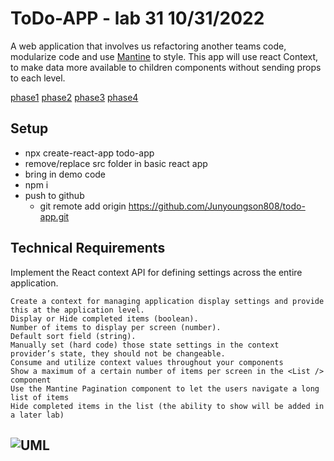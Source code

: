 # ToDo-APP - lab 31 10/31/2022

A web application that involves us refactoring another teams code, modularize code and use [Mantine](https://mantine.dev/) to style. This app will use react Context, to make data more available to children components without sending props to each level.

[phase1]()
[phase2]()
[phase3]()
[phase4]()

## Setup

- npx create-react-app todo-app
- remove/replace src folder in basic react app 
- bring in demo code
- npm i  <!-- bring in demo code/src folder -->
- push to github
  - git remote add origin <https://github.com/Junyoungson808/todo-app.git>

## Technical Requirements

Implement the React context API for defining settings across the entire application.

````
Create a context for managing application display settings and provide this at the application level.
Display or Hide completed items (boolean).
Number of items to display per screen (number).
Default sort field (string).
Manually set (hard code) those state settings in the context provider’s state, they should not be changeable.
Consume and utilize context values throughout your components
Show a maximum of a certain number of items per screen in the <List /> component
Use the Mantine Pagination component to let the users navigate a long list of items
Hide completed items in the list (the ability to show will be added in a later lab)
````

## ![UML](./uml-lab26.png)
